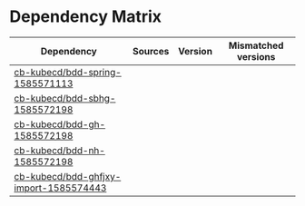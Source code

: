 # Dependency Matrix

Dependency | Sources | Version | Mismatched versions
---------- | ------- | ------- | -------------------
[cb-kubecd/bdd-spring-1585571113](https://github.com/cb-kubecd/bdd-spring-1585571113.git) |  | []() | 
[cb-kubecd/bdd-sbhg-1585572198](https://github.com/cb-kubecd/bdd-sbhg-1585572198.git) |  | []() | 
[cb-kubecd/bdd-gh-1585572198](https://github.com/cb-kubecd/bdd-gh-1585572198.git) |  | []() | 
[cb-kubecd/bdd-nh-1585572198](https://github.com/cb-kubecd/bdd-nh-1585572198.git) |  | []() | 
[cb-kubecd/bdd-ghfjxy-import-1585574443](https://github.com/cb-kubecd/bdd-ghfjxy-import-1585574443.git) |  | []() | 

